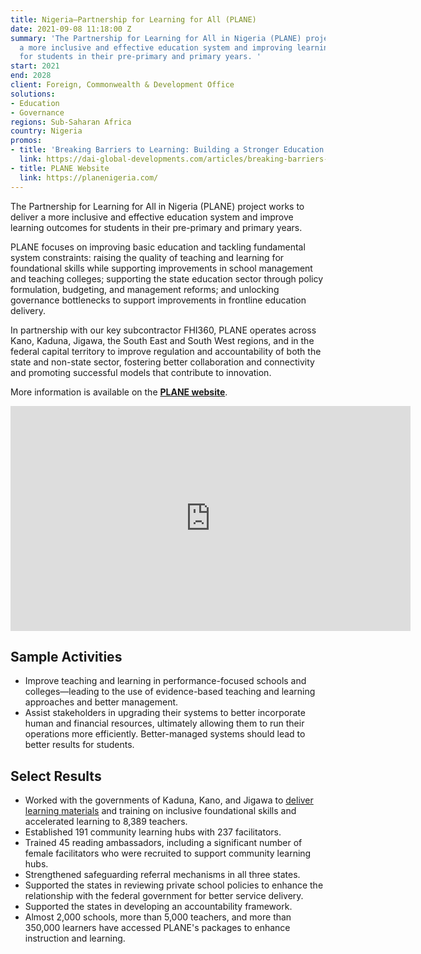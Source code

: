 ```yaml
---
title: Nigeria—Partnership for Learning for All (PLANE)
date: 2021-09-08 11:18:00 Z
summary: 'The Partnership for Learning for All in Nigeria (PLANE) project is delivering
  a more inclusive and effective education system and improving learning outcomes
  for students in their pre-primary and primary years. '
start: 2021
end: 2028
client: Foreign, Commonwealth & Development Office
solutions:
- Education
- Governance
regions: Sub-Saharan Africa
country: Nigeria
promos:
- title: 'Breaking Barriers to Learning: Building a Stronger Education System in Nigeria'
  link: https://dai-global-developments.com/articles/breaking-barriers-to-learning-building-a-stronger-education-system-in-nigeria/
- title: PLANE Website
  link: https://planenigeria.com/
---
```


The Partnership for Learning for All in Nigeria (PLANE) project works to deliver a more inclusive and effective education system and improve learning outcomes for students in their pre-primary and primary years. 

PLANE focuses on improving basic education and tackling fundamental system constraints: raising the quality of teaching and learning for foundational skills while supporting improvements in school management and teaching colleges; supporting the state education sector through policy formulation, budgeting, and management reforms; and unlocking governance bottlenecks to support improvements in frontline education delivery. 
 
In partnership with our key subcontractor FHI360, PLANE operates across Kano, Kaduna, Jigawa, the South East and South West regions, and in the federal capital territory to improve regulation and accountability of both the state and non-state sector, fostering better collaboration and connectivity and promoting successful models that contribute to innovation. 

More information is available on the [**PLANE website**](https://planenigeria.com/).

<iframe src="https://player.vimeo.com/video/818737720?h=8b2d47f003" width="640" height="360" frameborder="0" allow="autoplay; fullscreen; picture-in-picture" allowfullscreen></iframe>

## Sample Activities

* Improve teaching and learning in performance-focused schools and colleges—leading to the use of evidence-based teaching and learning approaches and better management.
* Assist stakeholders in upgrading their systems to better incorporate human and financial resources, ultimately allowing them to run their operations more efficiently. Better-managed systems should lead to better results for students.

## Select Results

* Worked with the governments of Kaduna, Kano, and Jigawa to [deliver learning materials](https://dai-global-developments.com/articles/breaking-barriers-to-learning-building-a-stronger-education-system-in-nigeria/) and training on inclusive foundational skills and accelerated learning to 8,389 teachers.
* Established 191 community learning hubs with 237 facilitators.
* Trained 45 reading ambassadors, including a significant number of female facilitators who were recruited to support community learning hubs.
* Strengthened safeguarding referral mechanisms in all three states.
* Supported the states in reviewing private school policies to enhance the relationship with the federal government for better service delivery.
* Supported the states in developing an accountability framework.
* Almost 2,000 schools, more than 5,000 teachers, and more than 350,000 learners have accessed PLANE's packages to enhance instruction and learning.